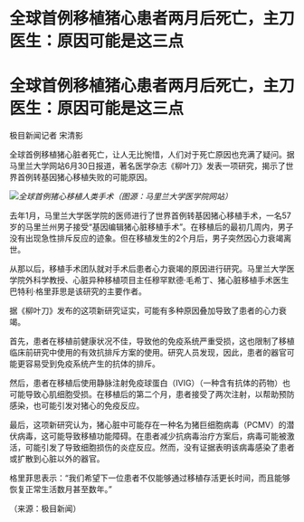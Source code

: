 # 全球首例移植猪心患者两月后死亡，主刀医生：原因可能是这三点

# 全球首例移植猪心患者两月后死亡，主刀医生：原因可能是这三点

极目新闻记者 宋清影

全球首例移植猪心脏者死亡，让人无比惋惜，人们对于死亡原因也充满了疑问。据马里兰大学网站6月30日报道，著名医学杂志《柳叶刀》发表一项研究，揭示了世界首例转基因猪心移植失败的可能原因。

![](https://inews.gtimg.com/om_bt/Ot9ma1QSypykR8uhvrnO49huGKe37G04KyfJN9wE8bdC0AA/1000)_全球首例猪心移植人类手术（图源：马里兰大学医学院网站）_

去年1月，马里兰大学医学院的医师进行了世界首例转基因猪心移植手术，一名57岁的马里兰州男子接受“基因编辑猪心脏移植手术”。在移植后的最初几周内，男子没有出现急性排斥反应的迹象。但在移植发生的2个月后，男子突然因心力衰竭离世。

从那以后，移植手术团队就对手术后患者心力衰竭的原因进行研究。马里兰大学医学院外科学教授、心脏异种移植项目主任穆罕默德·毛希丁、猪心脏移植手术医生巴特利·格里菲思是该研究的主要作者。

据《柳叶刀》发布的这项新研究证实，可能有多种原因叠加导致了患者的心力衰竭。

首先，患者在移植前健康状况不佳，导致他的免疫系统严重受损，这也限制了移植临床前研究中使用的有效抗排斥方案的使用。研究人员发现，因此，患者的器官可能更容易受到免疫系统产生的抗体的排斥。

然后，患者在移植后使用静脉注射免疫球蛋白（IVIG）（一种含有抗体的药物）也可能导致心肌细胞受损。在移植后的第二个月，患者接受了两次注射，以帮助预防感染，也可能引发对猪心的免疫反应。

最后，这项新研究认为，猪心脏中可能存在一种名为猪巨细胞病毒（PCMV）的潜伏病毒，这可能导致移植功能障碍。在患者减少抗病毒治疗方案后，病毒可能被激活，可能引发了导致细胞损伤的炎症反应。然而，没有证据表明该病毒感染了患者或扩散到心脏以外的器官。

格里菲思表示：“我们希望下一位患者不仅能够通过移植存活更长时间，而且能够恢复正常生活数月甚至数年。”

（来源：极目新闻）

